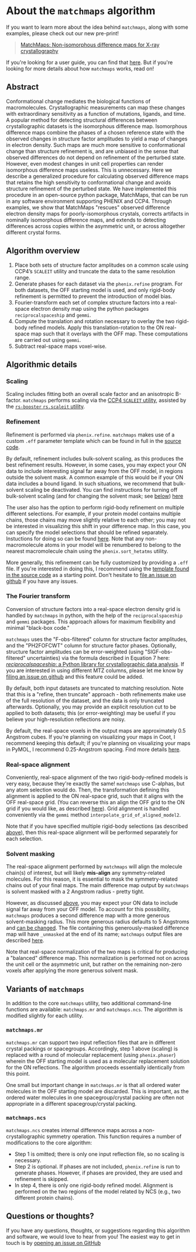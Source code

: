 # About the `matchmaps` algorithm

If you want to learn more about the idea behind `matchmaps`, along with some examples, please check out our new pre-print!  

> [MatchMaps: Non-isomorphous difference maps for X-ray crystallography](https://www.biorxiv.org/content/10.1101/2023.09.01.555333v2) 

If you're looking for a user guide, you can find that [here](quickstart.md). But if you're looking for more details about how `matchmaps` works, read on!

## Abstract
Conformational change mediates the biological functions of macromolecules. Crystallographic measurements can map these changes with extraordinary sensitivity as a function of mutations, ligands, and time. A popular method for detecting structural differences between crystallographic datasets is the isomorphous difference map. Isomorphous difference maps combine the phases of a chosen reference state with the observed changes in structure factor amplitudes to yield a map of changes in electron density. Such maps are much more sensitive to conformational change than structure refinement is, and are unbiased in the sense that observed differences do not depend on refinement of the perturbed state. However, even modest changes in unit cell properties can render isomorphous difference maps useless. This is unnecessary. Here we describe a generalized procedure for calculating observed difference maps that retains the high sensitivity to conformational change and avoids structure refinement of the perturbed state. We have implemented this procedure in an open-source python package, MatchMaps, that can be run in any software environment supporting PHENIX and CCP4. Through examples, we show that MatchMaps "rescues" observed difference electron density maps for poorly-isomorphous crystals, corrects artifacts in nominally isomorphous difference maps, and extends to detecting differences across copies within the asymmetric unit, or across altogether different crystal forms.

## Algorithm overview

  1. Place both sets of structure factor amplitudes on a common scale using CCP4’s `SCALEIT` utility and truncate the data to the same resolution range.
  2. Generate phases for each dataset via the `phenix.refine` program. For both datasets, the OFF starting model is used, and only rigid-body refinement is permitted to prevent the introduction of model bias.
  3. Fourier-transform each set of complex structure factors into a real-space electron density map using the python packages `reciprocalspaceship` and `gemmi`.
  4. Compute the translation and rotation necessary to overlay the two rigid-body refined models. Apply this translation-rotation to the ON real-space map such that it overlays with the OFF map. These computations are carried out using `gemmi`.
  5. Subtract real-space maps voxel-wise.

## Algorithmic details

### Scaling

Scaling includes fitting both an overall scale factor and an anisotropic B-factor. `matchmaps` performs scaling via the [CCP4 `SCALEIT` utility](https://www.ccp4.ac.uk/html/scaleit.html), assisted by the [`rs-booster` `rs.scaleit` utility](https://rs-station.github.io/rs-booster/misc.html#rs-scaleit).  

### Refinement

Refinement is performed via `phenix.refine`. `matchmaps` makes use of a custom `.eff` parameter template which can be found in full in the [source code](https://github.com/rs-station/matchmaps/blob/d59fa78c2f549904d0042e637262ef6c5171d355/src/matchmaps/_utils.py#L216).

By default, refinement includes bulk-solvent scaling, as this produces the best refinement results. However, in some cases, you may expect your ON data to include interesting signal far away from the OFF model, in regions outside the solvent mask. A common example of this would be if your ON data includes a bound ligand. In such situations, we recommend that bulk-solvent scaling be deactivated. You can find instructions for turning off bulk-solvent scaling (and for changing the solvent mask; see [below](#solvent-masking)) [here](quickstart.md#other-useful-options) 

The user also has the option to perform rigid-body refinement on multiple different selections. For example, if your protein model contains multiple chains, those chains may move slightly relative to each other; you may not be interested in visualizing this shift in your difference map. In this case, you can specify the model selections that should be refined separately. Instuctions for doing so can be found [here](quickstart.md#other-useful-options). Note that any non-macromolecule atoms in your model will be renumbered to belong to the nearest macromolecule chain using the `phenix.sort_hetatms` utility.

More generally, this refinement can be fully customized by providing a `.eff` file. If you're interested in doing this, I recommend using the [template found in the source code](https://github.com/rs-station/matchmaps/blob/d59fa78c2f549904d0042e637262ef6c5171d355/src/matchmaps/_utils.py#L216) as a starting point. Don't hesitate to [file an issue on github](https://github.com/dennisbrookner/matchmaps/issues) if you have any issues.

### The Fourier transform

Conversion of structure factors into a real-space electron density grid is handled by `matchmaps` in python, with the help of the `reciprocalspaceship` and `gemmi` packages. This approach allows for maximum flexibility and minimal "black-box code."

`matchmaps` uses the "F-obs-filtered" column for structure factor amplitudes, and the "PH2FOFCWT" column for structure factor phases. Optionally, structure factor amplitudes can be error-weighted (using "SIGF-obs-filtered" uncertainties) via the formula described in Equation 7 here: [*reciprocalspaceship*: a Python library for crystallographic data analysis](https://scripts.iucr.org/cgi-bin/paper?S160057672100755X). If you are interested in using different MTZ columns, please let me know by [filing an issue on github](https://github.com/dennisbrookner/matchmaps/issues) and this feature could be added.

By default, both input datasets are truncated to matching resolution. Note that this is a "refine, then truncate" approach - both refinements make use of the full resolution of the dataset, and the data is only truncated afterwards. Optionally, you may provide an explicit resolution cut to be applied to both datasets; this (or error-weighting) may be useful if you believe your high-resolution reflections are noisy.

By default, the real-space voxels in the output maps are approximately 0.5 Angstrom cubes. If you're planning on visualizing your maps in Coot, I recommend keeping this default; if you're planning on visualizing your maps in PyMOL, I recommend 0.25-Angstrom spacing. Find more details [here](quickstart.md#other-useful-options).

### Real-space alignment

Conveniently, real-space alignment of the two rigid-body-refined models is very easy, because they're exactly the same! `matchmaps` use C-alphas, but any atom selection would do. Then, the transformation defining this alignment is applied to the ON real-space grid, such that it aligns with the OFF real-space grid. (You can reverse this an align the OFF grid to the ON grid if you would like, as described [here](quickstart.md#other-useful-options)). Grid alignment is handled conveniently via the `gemmi` method `interpolate_grid_of_aligned_model2`.

Note that if you have specified multiple rigid-body selections (as described [above](#refinement)), then this real-space alignment will be performed separately for each selection.

### Solvent masking

The real-space alignment performed by `matchmaps` will align the molecule chain(s) of interest, but will likely **mis-align** any symmetry-related molecules. For this reason, it is essential to mask the symmetry-related chains out of your final maps. The main difference map output by `matchmaps` is solvent masked with a 2 Angstrom radius - pretty tight.

However, as discussed [above](#refinement), you may expect your ON data to include signal far away from your OFF model. To account for this possibility, `matchmaps` produces a second difference map with a more generous solvent-masking radius. This more generous radius defaults to 5 Angstroms and [can be changed](quickstart.md#other-useful-options). The file containing this generously-masked difference map will have `_unmasked` at the end of its name; `matchmaps` output files are described [here](quickstart.md#important-map-outputs).

Note that real-space normalization of the two maps is critical for producing a "balanced" difference map. This normalization is performed not on across the unit cell or the asymmetric unit, but rather on the remaining non-zero voxels after applying the more generous solvent mask.

## Variants of `matchmaps`

In addition to the core `matchmaps` utility, two additional command-line functions are available: `matchmaps.mr` and `matchmaps.ncs`. The algorithm is modified slightly for each utility.

### `matchmaps.mr`

`matchmaps.mr` can support two input reflection files that are in different crystal packings or spacegroups. Accordingly, step 1 above (scaling) is replaced with a round of molecular replacement (using `phenix.phaser`) wherein the OFF starting model is used as a molecular replacement solution for the ON reflections. The algorithm proceeds essentially identically from this point.

One small but important change in `matchmaps.mr` is that all ordered water molecules in the OFF starting model are discarded. This is important, as the ordered water molecules in one spacegroup/crystal packing are often not appropriate in a different spacegroup/crystal packing.

### `matchmaps.ncs`

`matchmaps.ncs` creates internal difference maps across a non-crystallographic symmetry operation. This function requires a number of modifications to the core algorithm:
 - Step 1 is omitted; there is only one input reflection file, so no scaling is necessary.
 - Step 2 is optional. If phases are not included, `phenix.refine` is run to generate phases. However, if phases are provided, they are used and refinement is skipped.
 - In step 4, there is only one rigid-body refined model. Alignment is performed on the two regions of the model related by NCS (e.g., two different protein chains).

## Questions or thoughts?
If you have any questions, thoughts, or suggestions regarding this algorithm and software, we would love to hear from you! The easiest way to get in touch is by [opening an issue on GitHub](https://github.com/rs-station/matchmaps/issues)